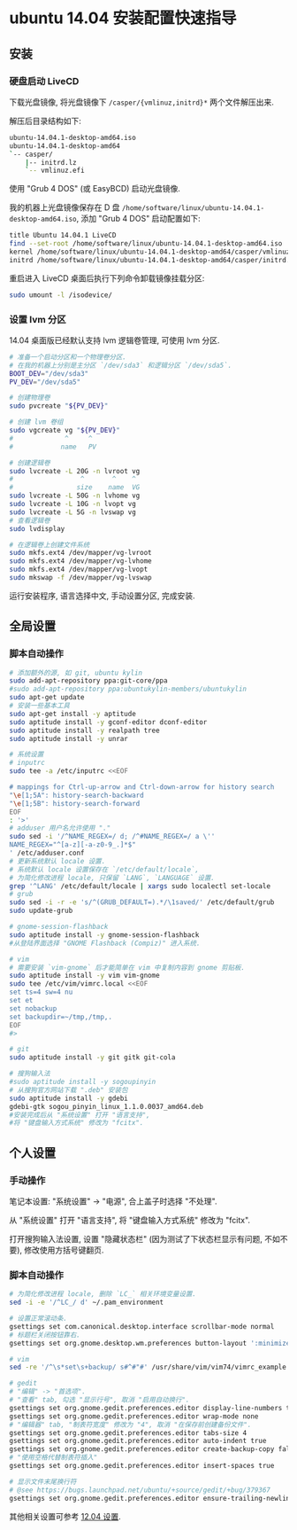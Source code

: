 ubuntu 14.04 安装配置快速指导
===

## 安装

### 硬盘启动 LiveCD

下载光盘镜像, 将光盘镜像下 `/casper/{vmlinuz,initrd}*` 两个文件解压出来.

解压后目录结构如下:

```sh
ubuntu-14.04.1-desktop-amd64.iso
ubuntu-14.04.1-desktop-amd64
`-- casper/
    |-- initrd.lz
    `-- vmlinuz.efi
```

使用 "Grub 4 DOS" (或 EasyBCD) 启动光盘镜像.

我的机器上光盘镜像保存在 D 盘 `/home/software/linux/ubuntu-14.04.1-desktop-amd64.iso`,
添加 "Grub 4 DOS" 启动配置如下:

```sh
title Ubuntu 14.04.1 LiveCD
find --set-root /home/software/linux/ubuntu-14.04.1-desktop-amd64.iso
kernel /home/software/linux/ubuntu-14.04.1-desktop-amd64/casper/vmlinuz.efi boot=casper iso-scan/filename=/home/software/linux/ubuntu-14.04.1-desktop-amd64.iso
initrd /home/software/linux/ubuntu-14.04.1-desktop-amd64/casper/initrd.lz
```

重启进入 LiveCD 桌面后执行下列命令卸载镜像挂载分区:

```sh
sudo umount -l /isodevice/
```

### 设置 lvm 分区

14.04 桌面版已经默认支持 lvm 逻辑卷管理,
可使用 lvm 分区.

```sh
# 准备一个启动分区和一个物理卷分区.
# 在我的机器上分别是主分区 `/dev/sda3` 和逻辑分区 `/dev/sda5`.
BOOT_DEV="/dev/sda3"
PV_DEV="/dev/sda5"

# 创建物理卷
sudo pvcreate "${PV_DEV}"

# 创建 lvm 卷组
sudo vgcreate vg "${PV_DEV}"
#             ^     ^
#            name   PV

# 创建逻辑卷
sudo lvcreate -L 20G -n lvroot vg
#                 ^       ^    ^
#                size    name  VG
sudo lvcreate -L 50G -n lvhome vg
sudo lvcreate -L 10G -n lvopt vg
sudo lvcreate -L 5G -n lvswap vg
# 查看逻辑卷
sudo lvdisplay

# 在逻辑卷上创建文件系统
sudo mkfs.ext4 /dev/mapper/vg-lvroot
sudo mkfs.ext4 /dev/mapper/vg-lvhome
sudo mkfs.ext4 /dev/mapper/vg-lvopt
sudo mkswap -f /dev/mapper/vg-lvswap
```

运行安装程序, 语言选择中文, 手动设置分区, 完成安装.

## 全局设置

### 脚本自动操作

```sh
# 添加额外的源, 如 git, ubuntu kylin
sudo add-apt-repository ppa:git-core/ppa
#sudo add-apt-repository ppa:ubuntukylin-members/ubuntukylin
sudo apt-get update
# 安装一些基本工具
sudo apt-get install -y aptitude
sudo aptitude install -y gconf-editor dconf-editor
sudo aptitude install -y realpath tree
sudo aptitude install -y unrar

# 系统设置
# inputrc
sudo tee -a /etc/inputrc <<EOF

# mappings for Ctrl-up-arrow and Ctrl-down-arrow for history search
"\e[1;5A": history-search-backward
"\e[1;5B": history-search-forward
EOF
: '>'
# adduser 用户名允许使用 "."
sudo sed -i '/^NAME_REGEX=/ d; /^#NAME_REGEX=/ a \''
NAME_REGEX="^[a-z][-a-z0-9_.]*$"
' /etc/adduser.conf
# 更新系统默认 locale 设置.
# 系统默认 locale 设置保存在 `/etc/default/locale`,
# 为简化修改进程 locale, 只保留 `LANG`, `LANGUAGE` 设置.
grep '^LANG' /etc/default/locale | xargs sudo localectl set-locale
# grub
sudo sed -i -r -e 's/^(GRUB_DEFAULT=).*/\1saved/' /etc/default/grub
sudo update-grub

# gnome-session-flashback
sudo aptitude install -y gnome-session-flashback
#从登陆界面选择 "GNOME Flashback (Compiz)" 进入系统.

# vim
# 需要安装 `vim-gnome` 后才能简单在 vim 中复制内容到 gnome 剪贴板.
sudo aptitude install -y vim vim-gnome
sudo tee /etc/vim/vimrc.local <<EOF
set ts=4 sw=4 nu
set et
set nobackup
set backupdir=~/tmp,/tmp,.
EOF
#>

# git
sudo aptitude install -y git gitk git-cola

# 搜狗输入法
#sudo aptitude install -y sogoupinyin
# 从搜狗官方网站下载 ".deb" 安装包
sudo aptitude install -y gdebi
gdebi-gtk sogou_pinyin_linux_1.1.0.0037_amd64.deb
#安装完成后从 "系统设置" 打开 "语言支持", 
#将 "键盘输入方式系统" 修改为 "fcitx".
```

## 个人设置

### 手动操作

笔记本设置: "系统设置" -> "电源", 合上盖子时选择 "不处理".

从 "系统设置" 打开 "语言支持", 
将 "键盘输入方式系统" 修改为 "fcitx".

打开搜狗输入法设置, 设置 "隐藏状态栏" (因为测试了下状态栏显示有问题, 不如不要), 
修改使用方括号键翻页.

### 脚本自动操作

```sh
# 为简化修改进程 locale, 删除 `LC_` 相关环境变量设置.
sed -i -e '/^LC_/ d' ~/.pam_environment

# 设置正常滚动条.
gsettings set com.canonical.desktop.interface scrollbar-mode normal
# 标题栏关闭按钮靠右.
gsettings set org.gnome.desktop.wm.preferences button-layout ':minimize,maximize,close'

# vim
sed -re '/^\s*set\s+backup/ s#^#"#' /usr/share/vim/vim74/vimrc_example.vim > ~/.vimrc

# gedit
# "编辑" -> "首选项".
# "查看" tab, 勾选 "显示行号", 取消 "启用自动换行".
gsettings set org.gnome.gedit.preferences.editor display-line-numbers true
gsettings set org.gnome.gedit.preferences.editor wrap-mode none
# "编辑器" tab, "制表符宽度" 修改为 "4", 取消 "在保存前创建备份文件".
gsettings set org.gnome.gedit.preferences.editor tabs-size 4
gsettings set org.gnome.gedit.preferences.editor auto-indent true
gsettings set org.gnome.gedit.preferences.editor create-backup-copy false
# "使用空格代替制表符插入"
gsettings set org.gnome.gedit.preferences.editor insert-spaces true

# 显示文件末尾换行符
# @see https://bugs.launchpad.net/ubuntu/+source/gedit/+bug/379367
gsettings set org.gnome.gedit.preferences.editor ensure-trailing-newline false
```

其他相关设置可参考 [12.04 设置](ubuntu-1204-quick).
